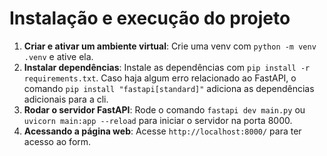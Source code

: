 # Instalação e execução do projeto

1. **Criar e ativar um ambiente virtual**: Crie uma venv com `python -m venv .venv` e ative ela.
2. **Instalar dependências**: Instale as dependências com `pip install -r requirements.txt`. Caso haja algum erro relacionado ao FastAPI, o comando `pip install "fastapi[standard]"` adiciona as dependências adicionais para a cli.
3. **Rodar o servidor FastAPI**: Rode o comando `fastapi dev main.py` ou `uvicorn main:app --reload` para iniciar o servidor na porta 8000.
4. **Acessando a página web**: Acesse `http://localhost:8000/` para ter acesso ao form.

